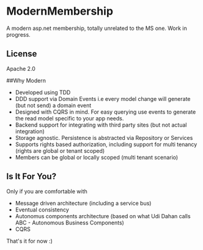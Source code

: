 ModernMembership
================

A modern asp.net membership, totally unrelated to the MS one. Work in progress.


## License

Apache 2.0


##Why Modern

- Developed using TDD
- DDD support via Domain Events i.e every model change will generate (but not send) a domain event
- Designed with CQRS in mind. For easy querying use events to generate the read model specific to your app needs.
- Backend support for integrating with third party sites (but not actual integration)
- Storage agnostic. Persistence is abstracted via Repository or Services
- Supports rights based authorization, including support for multi tenancy (rights are global or tenant scoped)
- Members can be global or locally scoped (multi tenant scenario)


## Is It For You?

Only if you are comfortable with
-  Message driven architecture (including a service bus)
-  Eventual consistency
-  Autonomus components architecture (based on what Udi Dahan calls  ABC - Autonomous Business Components)
-  CQRS

That's it for now :)
